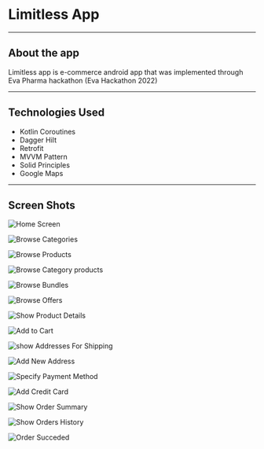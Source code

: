 # Limitless App
***

## About the app
  Limitless app is e-commerce android app that was implemented through Eva Pharma hackathon (Eva Hackathon 2022)
***

## Technologies Used
  * Kotlin Coroutines
  * Dagger Hilt
  * Retrofit
  * MVVM Pattern
  * Solid Principles
  * Google Maps
***

## Screen Shots

![Home Screen](https://user-images.githubusercontent.com/48159614/206841998-6121ab95-e290-4644-a736-21a5b03fe8d4.jpg)

![Browse Categories](https://user-images.githubusercontent.com/48159614/206842079-80be3d1c-a7db-4de8-9be8-07c5303a340d.jpg)

![Browse Products](https://user-images.githubusercontent.com/48159614/206843229-0ec4e0bc-8684-48fc-98d4-f14e1bc29f49.jpg)

![Browse Category products](https://user-images.githubusercontent.com/48159614/206843301-ada968e6-1eff-46b9-a247-9cfede6b4d9d.jpg)

![Browse Bundles](https://user-images.githubusercontent.com/48159614/206843338-8f31f099-b328-4d46-8248-78f624a6163d.jpg)

![Browse Offers](https://user-images.githubusercontent.com/48159614/206843369-995d3628-52d0-41d7-8519-9b0f160279e7.jpg)

![Show Product Details](https://user-images.githubusercontent.com/48159614/206843400-dbb6c880-91fa-447a-8d4f-84945fe59e4f.jpg)

![Add to Cart](https://user-images.githubusercontent.com/48159614/206843894-959940a1-77e7-48fe-a368-465b906e7dd5.jpg)

![show Addresses For Shipping](https://user-images.githubusercontent.com/48159614/206843917-8c6039a6-973a-4a0e-b20c-ef87d35244e3.png)

![Add New Address](https://user-images.githubusercontent.com/48159614/206843945-08e9cddd-5933-41b2-8fa1-840fa3c5a5ca.png)

![Specify Payment Method](https://user-images.githubusercontent.com/48159614/206845093-d33834df-f648-4e04-8a80-4e012390d941.png)

![Add Credit Card](https://user-images.githubusercontent.com/48159614/206845281-8dc46d16-3f32-406f-894b-f06e1d79c412.png)

![Show Order Summary](https://user-images.githubusercontent.com/48159614/206845390-a86f04dc-1313-485c-9a83-f77d637033ec.png)

![Show Orders History](https://user-images.githubusercontent.com/48159614/206845525-229bb1e7-98aa-42ad-8151-5686683dc96a.png)

![Order Succeded](https://user-images.githubusercontent.com/48159614/206845633-438d10fb-6a89-4f6a-87be-aba31ff50b28.png)




